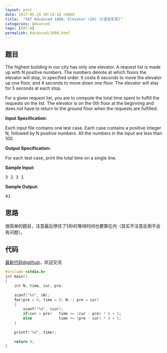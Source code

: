 ```yaml
---
layout: post
date: 2017-05-20 20:14:10 +0800
title:  "PAT Advanced 1008. Elevator (20) (C语言实现)"
categories: Advanced
tags: [PAT-A]
permalink: Advanced/1008.html
---
```


## 题目

<div id="problemContent">
<p>The highest building in our city has only one elevator. A request list is made up with N positive numbers. The numbers denote at which floors the elevator will stop, in specified order. It costs 6 seconds to move the elevator up one floor, and 4 seconds to move down one floor. The elevator will stay for 5 seconds at each stop.</p>
<p>For a given request list, you are to compute the total time spent to fulfill the requests on the list. The elevator is on the 0th floor at the beginning and does not have to return to the ground floor when the requests are fulfilled.</p>
<p><b>
Input Specification:
</b></p>
<p>Each input file contains one test case. Each case contains a positive integer N, followed by N positive numbers. All the numbers in the input are less than 100.</p>
<p><b>
Output Specification:
</b></p>
<p>For each test case, print the total time on a single line. </p>
<b>Sample Input:</b><pre>
3 2 3 1
</pre>
<b>Sample Output:</b><pre>
41
</pre>
</div>

## 思路

很简单的题目，注意最后停住了5秒的等待时间也要算在内（其实不注意反倒不会有问题）。

## 代码

[最新代码@github](https://github.com/OliverLew/PAT/blob/master/PATAdvanced/1008.c)，欢迎交流
```c
#include <stdio.h>
int main()
{
    int N, time, cur, pre;
    
    scanf("%d", &N);
    for(pre = 0, time = 0; N--; pre = cur)
    {
        scanf("%d", &cur);
        if(cur > pre)   time += (cur - pre) * 6 + 5;
        else            time += (pre - cur) * 4 + 5;
    }
    
    printf("%d", time);
    
    return 0;
}

```